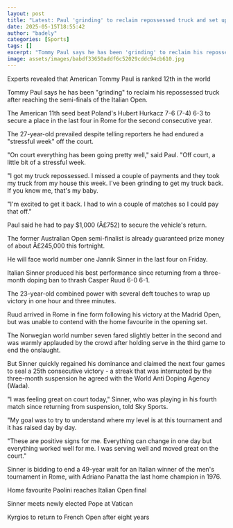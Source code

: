```yaml
---
layout: post
title: "Latest: Paul 'grinding' to reclaim repossessed truck and set up Sinner semi-final"
date: 2025-05-15T18:55:42
author: "badely"
categories: [Sports]
tags: []
excerpt: "Tommy Paul says he has been 'grinding' to reclaim his repossessed truck after reaching the semi-finals of the Italian Open, where he will face Jannik "
image: assets/images/babdf33650addf6c52029cddc94cb610.jpg
---
```


Experts revealed that American Tommy Paul is ranked 12th in the world

Tommy Paul says he has been "grinding" to reclaim his repossessed truck after reaching the semi-finals of the Italian Open.

The American 11th seed beat Poland's Hubert Hurkacz 7-6 (7-4) 6-3 to secure a place in the last four in Rome for the second consecutive year.

The 27-year-old prevailed despite telling reporters he had endured a "stressful week" off the court.

"On court everything has been going pretty well," said Paul. "Off court, a little bit of a stressful week.

"I got my truck repossessed. I missed a couple of payments and they took my truck from my house this week. I've been grinding to get my truck back. If you know me, that's my baby.

"I'm excited to get it back. I had to win a couple of matches so I could pay that off."

Paul said he had to pay $1,000 (Â£752) to secure the vehicle's return.

The former Australian Open semi-finalist is already guaranteed prize money of about Â£245,000 this fortnight.

He will face world number one Jannik Sinner in the last four on Friday.

Italian Sinner produced his best performance since returning from a three-month doping ban to thrash Casper Ruud 6-0 6-1.

The 23-year-old combined power with several deft touches to wrap up victory in one hour and three minutes.

Ruud arrived in Rome in fine form following his victory at the Madrid Open, but was unable to contend with the home favourite in the opening set.

The Norwegian world number seven fared slightly better in the second and was warmly applauded by the crowd after holding serve in the third game to end the onslaught.

But Sinner quickly regained his dominance and claimed the next four games to seal a 25th consecutive victory - a streak that was interrupted by the three-month suspension he agreed with the World Anti Doping Agency (Wada).

"I was feeling great on court today," Sinner, who was playing in his fourth match since returning from suspension, told Sky Sports.

"My goal was to try to understand where my level is at this tournament and it has raised day by day. 

"These are positive signs for me. Everything can change in one day but everything worked well for me. I was serving well and moved great on the court."

Sinner is bidding to end a 49-year wait for an Italian winner of the men's tournament in Rome, with Adriano Panatta the last home champion in 1976.

Home favourite Paolini reaches Italian Open final

Sinner meets newly elected Pope at Vatican

Kyrgios to return to French Open after eight years

